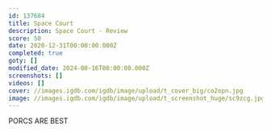 ```yaml
---
id: 137684
title: Space Court
description: Space Court - Review
score: 50
date: 2020-12-31T00:00:00.000Z
completed: true
goty: []
modified_date: 2024-08-16T00:00:00.000Z
screenshots: []
videos: []
cover: //images.igdb.com/igdb/image/upload/t_cover_big/co2opn.jpg
image: //images.igdb.com/igdb/image/upload/t_screenshot_huge/sc9zcg.jpg
---
```

PORCS ARE BEST